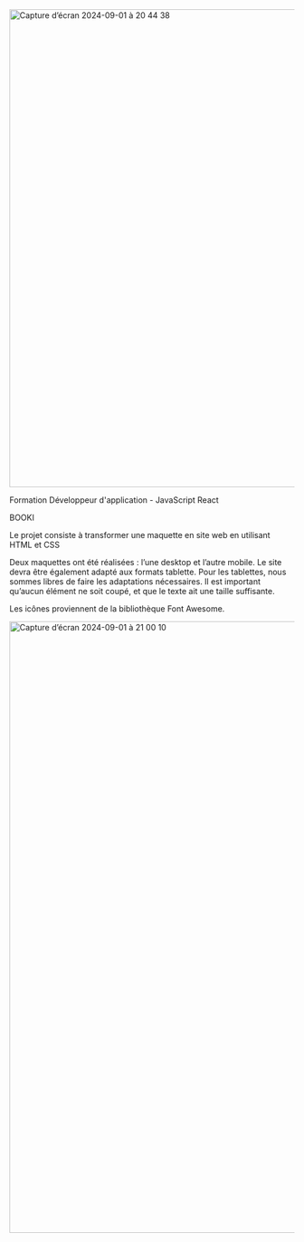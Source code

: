 <img width="844" alt="Capture d’écran 2024-09-01 à 20 44 38" src="https://github.com/user-attachments/assets/f474cbb7-b8da-4559-9f3f-7277f130e746">

Formation Développeur d'application - JavaScript React

BOOKI

Le projet consiste à transformer une maquette en site web en utilisant HTML et CSS

Deux maquettes ont été réalisées : l’une desktop et l’autre mobile. Le site devra être également adapté aux formats tablette. Pour les tablettes, nous sommes libres de faire les adaptations nécessaires. Il est important qu’aucun élément ne soit coupé, et que le texte ait une taille suffisante.

Les icônes proviennent de la bibliothèque Font Awesome.

<img width="1080" alt="Capture d’écran 2024-09-01 à 21 00 10" src="https://github.com/user-attachments/assets/d4cd4570-ecff-4a1d-879c-a97f83d8d255">
